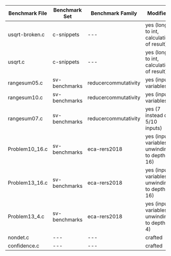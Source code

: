 Benchmark File		| Benchmark Set			| Benchmark Family			| Modified
---|---| ---|--- 
usqrt-broken.c		| c-snippets			| ---						| yes (long to int, calculation of result)
usqrt.c				| c-snippets			| ---						| yes (long to int, calculation of result)
rangesum05.c		| sv-benchmarks			| reducercommutativity		| yes (input variables)
rangesum10.c		| sv-benchmarks			| reducercommutativity		| yes (input variables)
rangesum07.c		| sv-benchmarks			| reducercommutativity		| yes (7 instead of 5/10 inputs)
Problem10_16.c		| sv-benchmarks			| eca-rers2018				| yes (input variables, unwinding to depth 16)
Problem13_16.c		| sv-benchmarks			| eca-rers2018				| yes (input variables, unwinding to depth 16)
Problem13_4.c		| sv-benchmarks			| eca-rers2018				| yes (input variables, unwinding to depth 4)
nondet.c | --- | --- | crafted
confidence.c | --- | --- | crafted